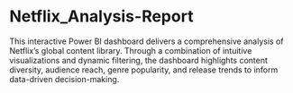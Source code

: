 # Netflix_Analysis-Report
This interactive Power BI dashboard delivers a comprehensive analysis of Netflix’s global content library. Through a combination of intuitive visualizations and dynamic filtering, the dashboard highlights content diversity, audience reach, genre popularity, and release trends to inform data-driven decision-making.

